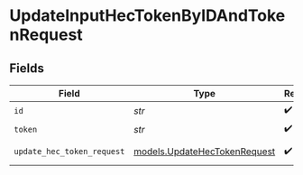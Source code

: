 # UpdateInputHecTokenByIDAndTokenRequest


## Fields

| Field                                                              | Type                                                               | Required                                                           | Description                                                        |
| ------------------------------------------------------------------ | ------------------------------------------------------------------ | ------------------------------------------------------------------ | ------------------------------------------------------------------ |
| `id`                                                               | *str*                                                              | :heavy_check_mark:                                                 | HEC Source id                                                      |
| `token`                                                            | *str*                                                              | :heavy_check_mark:                                                 | token to update                                                    |
| `update_hec_token_request`                                         | [models.UpdateHecTokenRequest](../models/updatehectokenrequest.md) | :heavy_check_mark:                                                 | UpdateHecTokenRequest object                                       |